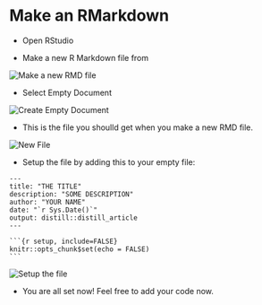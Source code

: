 # Make an RMarkdown

- Open RStudio  

- Make a new R Markdown file from   

![Make a new RMD file](https://i.imgur.com/aIe3vtN.png)  

- Select Empty Document  

![Create Empty Document](https://i.imgur.com/IJFf22j.png)  

- This is the file you shoulld get when you make a new RMD file.  

![New File](https://i.imgur.com/czUf3oP.png)  

- Setup the file by adding this to your empty file:  
````
---
title: "THE TITLE"
description: "SOME DESCRIPTION"
author: "YOUR NAME"
date: "`r Sys.Date()`"
output: distill::distill_article
---

```{r setup, include=FALSE}
knitr::opts_chunk$set(echo = FALSE)
```
````
![Setup the file](https://i.imgur.com/Kmab4Iy.png)  

- You are all set now! Feel free to add your code now.
